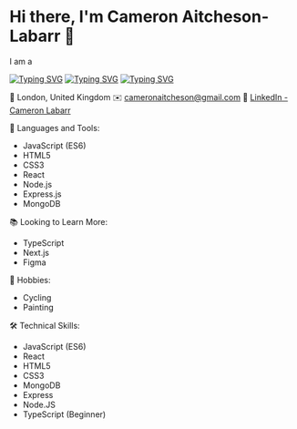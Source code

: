 # Hi there, I'm Cameron Aitcheson-Labarr 🚀

I am a

[![Typing SVG](https://readme-typing-svg.demolab.com/?lines=Full-stack+Developer)](https://git.io/typing-svg)
[![Typing SVG](https://readme-typing-svg.demolab.com/?lines=Front-end+Developer)](https://git.io/typing-svg)
[![Typing SVG](https://readme-typing-svg.demolab.com/?lines=UX/UI+Designer)](https://git.io/typing-svg)

📍 London, United Kingdom
✉️ cameronaitcheson@gmail.com
🔗 [LinkedIn - Cameron Labarr](https://www.linkedin.com/in/cameron-aitcheson-labarr/)

🧰 Languages and Tools:

- JavaScript (ES6)
- HTML5
- CSS3
- React
- Node.js
- Express.js
- MongoDB

📚 Looking to Learn More:

- TypeScript
- Next.js
- Figma

🎨 Hobbies:

- Cycling
- Painting

🛠️ Technical Skills:

- JavaScript (ES6)
- React
- HTML5
- CSS3
- MongoDB
- Express
- Node.JS
- TypeScript (Beginner)
